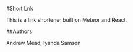 #Short Lnk

This is a link shortener built on Meteor and React.

##Authors

Andrew Mead,
Iyanda Samson

